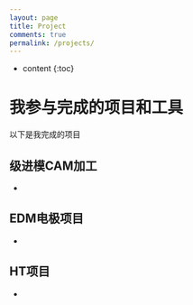 ```yaml
---
layout: page
title: Project
comments: true
permalink: /projects/
---
```


* content
{:toc}
# 我参与完成的项目和工具

以下是我完成的项目 

## 级进模CAM加工
* 

## EDM电极项目

* 

## HT项目

* 





